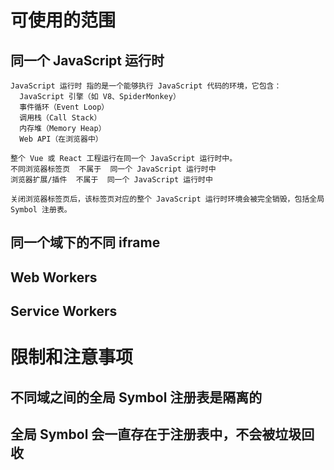 # 可使用的范围

## 同一个 JavaScript 运行时
    JavaScript 运行时 指的是一个能够执行 JavaScript 代码的环境，它包含：
      JavaScript 引擎（如 V8、SpiderMonkey）
      事件循环（Event Loop）
      调用栈（Call Stack）
      内存堆（Memory Heap）
      Web API（在浏览器中）

    整个 Vue 或 React 工程运行在同一个 JavaScript 运行时中。
    不同浏览器标签页  不属于  同一个 JavaScript 运行时中
    浏览器扩展/插件  不属于  同一个 JavaScript 运行时中

    关闭浏览器标签页后，该标签页对应的整个 JavaScript 运行时环境会被完全销毁，包括全局 Symbol 注册表。
    
## 同一个域下的不同 iframe
## Web Workers
## Service Workers






# 限制和注意事项

## 不同域之间的全局 Symbol 注册表是隔离的
## 全局 Symbol 会一直存在于注册表中，不会被垃圾回收